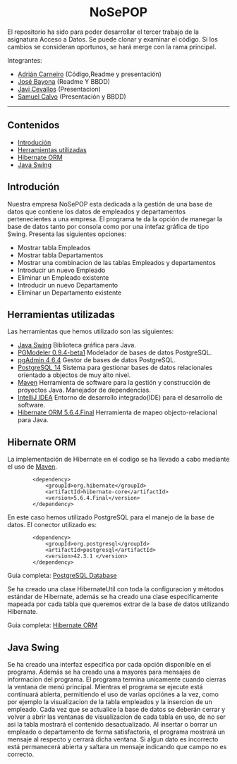 <h1 align="center"> NoSePOP </h1>

El repositorio ha sido para poder desarrollar el tercer trabajo de la asignatura Acceso a Datos.
Se puede clonar y examinar el código. Si los cambios se consideran oportunos, se hará merge con la rama principal.

Integrantes:
  - [Adrián Carneiro](https://github.com/acarneirod) (Código,Readme y presentación)
  - [José Bayona](https://github.com/jguilmar) (Readme Y BBDD)
  - [Javi Cevallos]() (Presentacion)
  - [Samuel Calvo]() (Presentación y BBDD)

------------

## Contenidos
- [Introdución](#introduci%C3%B3n)
- [Herramientas utilizadas](#herramientas-utilizadas)
- [Hibernate ORM](#hibernate-orm)
- [Java Swing](#java-swing)

## Introdución
Nuestra empresa NoSePOP esta dedicada a la gestión de una base de datos que contiene los datos de empleados y departamentos pertenecientes a una empresa.
El programa te da la opción de manegar la base de datos tanto por consola como por una intefaz gráfica de tipo Swing. Presenta las siguientes opciones:
  - Mostrar tabla Empleados
  - Mostrar tabla Departamentos 
  - Mostrar una combinacion de las tablas Empleados y departamentos
  - Introducir un nuevo Empleado
  - Eliminar un Empleado existente
  - Introducir un nuevo Departamento
  - Eliminar un Departamento existente


## Herramientas utilizadas
Las herramientas que hemos utilizado son las siguientes:
- [Java Swing](https://es.wikipedia.org/wiki/Swing_(biblioteca_gráfica)) Biblioteca gráfica para Java.
- [PGModeler 0.9.4-beta1](https://pgmodeler.io/) Modelador de bases de datos PostgreSQL.
- [pgAdmin 4 6.4](https://www.pgadmin.org/) Gestor de bases de datos PostgreSQL.
- [PostgreSQL 14](https://www.postgresql.org/) Sistema para gestionar bases de datos relacionales orientado a objectos de muy alto nivel.
- [Maven](https://maven.apache.org/)  Herramienta de software para la gestión y construcción de proyectos Java. Manejador de dependencias.
- [IntelliJ IDEA](https://www.jetbrains.com/es-es/idea/) Entorno de desarrollo integrado(IDE) para el desarrollo de software.
- [Hibernate ORM 5.6.4.Final](http://handlebarsjs.com/) Herramienta de mapeo objecto-relacional para Java.


## Hibernate ORM
La implementación de Hibernate en el codigo se ha llevado a cabo mediante el uso de [Maven](https://maven.apache.org/). 
```
        <dependency>
            <groupId>org.hibernate</groupId>
            <artifactId>hibernate-core</artifactId>
            <version>5.6.4.Final</version>
        </dependency>
```
En este caso hemos utilizado PostgreSQL para el manejo de la base de datos. El conector utilizado es:
```
        <dependency>
            <groupId>org.postgresql</groupId>
            <artifactId>postgresql</artifactId>
            <version>42.3.1 </version>
        </dependency>
```
Guia completa: [PostgreSQL Database](https://github.com/acarneirod/NoSePOP/blob/main/Database.md)

Se ha creado una clase HibernateUtil con toda la configuracion y métodos estándar de Hibernate, además se ha creado una clase especificamente mapeada por cada tabla que queremos extrar de la base de datos utilizando Hibernate.

Guia completa: [Hibernate ORM](https://github.com/acarneirod/NoSePOP/blob/main/Hibernate.md)

## Java Swing
Se ha creado una interfaz especifica por cada opción disponible en el programa. Además se ha creado una a mayores para mensajes de informacion del programa.
El programa termina unicamente cuando cierras la ventana de menú principal. Mientras el programa se ejecute está continuará abierta, permitiendo el uso de varias opciónes a la vez, como por ejemplo la visualizacion de la tabla empleados y la insercion de un empleado. Cada vez que se actualice la base de datos se deberán cerrar y volver a abrir las ventanas de visualizacion de cada tabla en uso, de no ser asi la tabla mostrará el contenido desactualizado.
Al insertar o borrar un empleado o departamento de forma satisfactoria, el programa mostrará un mensaje al respecto y cerrará dicha ventana. Si algun dato es incorrecto está permanecerá abierta y saltara un mensaje indicando que campo no es correcto.










